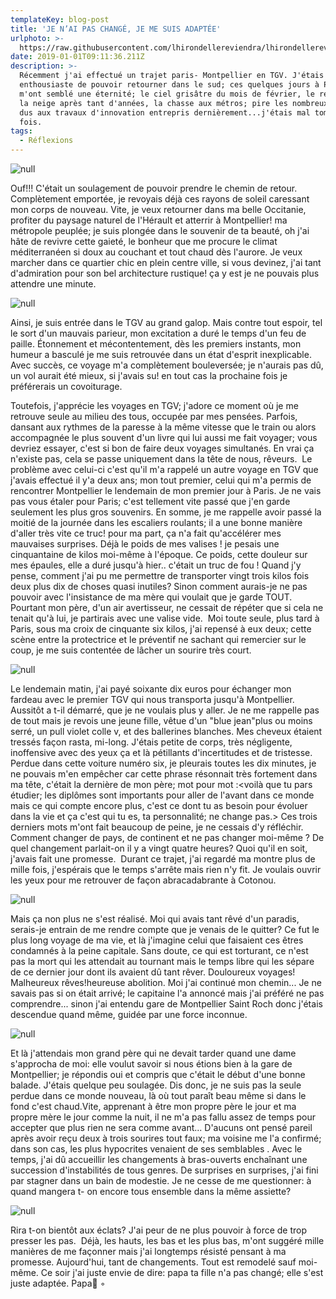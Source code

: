 ```yaml
---
templateKey: blog-post
title: 'JE N’AI PAS CHANGÉ, JE ME SUIS ADAPTÉE'
urlphoto: >-
  https://raw.githubusercontent.com/lhirondellereviendra/lhirondellereviendra/test/static/img/50951855_365634147350667_3986169644317671424_n.jpg
date: 2019-01-01T09:11:36.211Z
description: >-
  Récemment j'ai effectué un trajet paris- Montpellier en TGV. J'étais très
  enthousiaste de pouvoir retourner dans le sud; ces quelques jours à Paris
  m'ont semblé une éternité; le ciel grisâtre du mois de février, le retour de
  la neige après tant d'années, la chasse aux métros; pire les nombreux retards
  dus aux travaux d'innovation entrepris dernièrement...j'étais mal tombée cette
  fois.
tags:
  - Réflexions
---
```

![null](/img/50951855_365634147350667_3986169644317671424_n.jpg)

 Ouf!!! C'était un soulagement de pouvoir prendre le chemin de retour. Complètement emportée, je revoyais déjà ces rayons de soleil caressant mon corps de nouveau. Vite, je veux retourner dans ma belle Occitanie, profiter du paysage naturel de l'Hérault et atterrir à Montpellier! ma métropole peuplée; je suis plongée dans le souvenir de ta beauté, oh j'ai hâte de revivre cette gaieté, le bonheur que me procure le climat méditerranéen si doux au couchant et tout chaud dès l'aurore.  Je veux marcher dans ce quartier chic en plein centre ville, si vous devinez, j'ai tant d'admiration pour son bel architecture rustique! ça y est je ne pouvais plus attendre une minute. 

![null](/img/50614955_2122479414749334_1787267060166819840_n.jpg)

Ainsi, je suis entrée dans le TGV au grand galop. Mais contre tout espoir, tel le sort d'un mauvais parieur, mon excitation a duré le temps d'un feu de paille. Étonnement et mécontentement, dès les premiers instants, mon humeur a basculé je me suis retrouvée dans un état d'esprit inexplicable. Avec succès, ce voyage m'a complètement bouleversée; je n'aurais pas dû, un vol aurait été mieux, si j'avais su! en tout cas la prochaine fois je préférerais un covoiturage. 

Toutefois, j'apprécie les voyages en TGV; j'adore ce moment où je me retrouve seule au milieu des tous, occupée par mes pensées. Parfois, dansant aux rythmes de la paresse à la même vitesse que le train ou alors accompagnée le plus souvent d'un livre qui lui aussi me fait voyager; vous devriez essayer, c'est si bon de faire deux voyages simultanés. En vrai ça n'existe pas, cela se passe uniquement dans la tête de nous, rêveurs.  Le problème avec celui-ci c'est qu'il m'a rappelé un autre voyage en TGV que j'avais effectué il y'a deux ans; mon tout premier, celui qui m'a permis de rencontrer Montpellier le lendemain de mon premier jour à Paris. Je ne vais pas vous étaler pour Paris; c'est tellement vite passé que j'en garde seulement les plus gros souvenirs. En somme, je me rappelle avoir passé la moitié de la journée dans les escaliers roulants; il a une bonne manière d'aller très vite ce truc! pour ma part, ça n'a fait qu'accélérer mes mauvaises surprises. Déjà le poids de mes valises ! je pesais une cinquantaine de kilos moi-même à l'époque. Ce poids, cette douleur sur mes épaules, elle a duré jusqu'à hier.. c'était un truc de fou ! Quand j'y pense, comment j'ai pu me permettre de transporter vingt trois kilos fois deux plus dix de choses quasi inutiles? Sinon comment aurais-je ne pas pouvoir avec l'insistance de ma mère qui voulait que je garde TOUT. Pourtant mon père, d'un air avertisseur, ne cessait de répéter que si cela ne tenait qu'à lui, je partirais avec une valise vide.  Moi toute seule, plus tard à Paris, sous ma croix de cinquante six kilos, j'ai repensé à eux deux; cette scène entre la protectrice et le préventif ne sachant qui remercier sur le coup, je me suis contentée de lâcher un sourire très court. 

![null](/img/50163175_608596859589629_3750178242422636544_n.jpg)

 Le lendemain matin, j'ai payé soixante dix euros pour échanger mon fardeau avec le premier TGV qui nous transporta jusqu'à Montpellier. Aussitôt a t-il démarré, que je ne voulais plus y aller. Je ne me rappelle pas de tout mais je revois une jeune fille, vêtue d'un "blue jean"plus ou moins serré, un pull violet colle v, et des ballerines blanches. Mes cheveux étaient tressés façon rasta, mi-long. J'étais petite de corps, très négligente, inoffensive avec des yeux ça et là pétillants d'incertitudes et de tristesse. Perdue dans cette voiture numéro six, je pleurais toutes les dix minutes, je ne pouvais m'en empêcher car cette phrase résonnait très fortement dans ma tête, c'était la dernière de mon père; mot pour mot :<voilà que tu pars étudier; les diplômes sont importants pour aller de l'avant dans ce monde mais ce qui compte encore plus, c'est ce dont tu as besoin pour évoluer dans la vie et ça c'est qui tu es, ta personnalité; ne change pas.> Ces trois derniers mots m'ont fait beaucoup de peine, je ne cessais d'y réfléchir. Comment changer de pays, de continent et ne pas changer moi-même ? De quel changement parlait-on il y a vingt quatre heures? Quoi qu'il en soit, j'avais fait une promesse.  Durant ce trajet, j'ai regardé ma montre plus de mille fois, j'espérais que le temps s'arrête mais rien n'y fit. Je voulais ouvrir les yeux pour me retrouver de façon abracadabrante à Cotonou.

![null](/img/50183077_363493461109861_6995791522276835328_n.jpg)

 Mais ça non plus ne s'est réalisé. Moi qui avais tant rêvé d'un paradis, serais-je entrain de me rendre compte que je venais de le quitter? Ce fut le plus long voyage de ma vie, et là j'imagine celui que faisaient ces êtres condamnés à la peine capitale. Sans doute, ce qui est torturant, ce n'est pas la mort qui les attendait au tournant mais le temps libre qui les sépare de ce dernier jour dont ils avaient dû tant rêver. Douloureux voyages! Malheureux rêves!heureuse abolition. Moi j'ai continué mon chemin... Je ne savais pas si on était arrivé; le capitaine l'a annoncé mais j'ai préféré ne pas comprendre... sinon j'ai entendu gare de Montpellier Saint Roch donc j'étais descendue quand même, guidée par une force inconnue.  

![null](/img/50236738_343719192891125_4927759722666262528_n.jpg)

Et là j'attendais mon grand père qui ne devait tarder quand une dame s'approcha de moi: elle voulut savoir si nous étions bien à la gare de Montpellier; je répondis oui et compris que c'était le début d'une bonne balade. J'étais quelque peu soulagée. Dis donc, je ne suis pas la seule perdue dans ce monde nouveau, là où tout paraît beau même si dans le fond c'est chaud.Vite, apprenant à être mon propre père le jour et ma propre mère le jour comme la nuit, il ne m'a pas fallu assez de temps pour accepter que plus rien ne sera comme avant... D'aucuns ont pensé pareil après avoir reçu deux à trois sourires tout faux; ma voisine me l'a confirmé; dans son cas, les plus hypocrites venaient de ses semblables . Avec le temps, j'ai dû accueillir les changements à bras-ouverts enchaînant une succession d'instabilités de tous genres. De surprises en surprises, j'ai fini par stagner dans un bain de modestie. Je ne cesse de me questionner: à quand mangera t- on encore tous ensemble dans la même assiette?

![null](/img/50016812_1174081862767241_1366734043277688832_n.jpg)

 Rira t-on bientôt aux éclats? J'ai peur de ne plus pouvoir à force de trop presser les pas.  Déjà, les hauts, les bas et les plus bas, m'ont suggéré mille manières de me façonner mais j'ai longtemps résisté pensant à ma promesse. Aujourd'hui, tant de changements. Tout est remodelé sauf moi-même. Ce soir j'ai juste envie de dire: papa ta fille n'a pas changé; elle s'est juste adaptée. Papa💙 ◦
